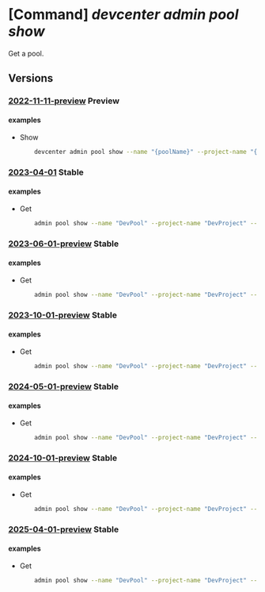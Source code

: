 # [Command] _devcenter admin pool show_

Get a pool.

## Versions

### [2022-11-11-preview](/Resources/mgmt-plane/L3N1YnNjcmlwdGlvbnMve30vcmVzb3VyY2Vncm91cHMve30vcHJvdmlkZXJzL21pY3Jvc29mdC5kZXZjZW50ZXIvcHJvamVjdHMve30vcG9vbHMve30=/2022-11-11-preview.xml) **Preview**

<!-- mgmt-plane /subscriptions/{}/resourcegroups/{}/providers/microsoft.devcenter/projects/{}/pools/{} 2022-11-11-preview -->

#### examples

- Show
    ```bash
        devcenter admin pool show --name "{poolName}" --project-name "{projectName}" --resource-group "rg1"
    ```

### [2023-04-01](/Resources/mgmt-plane/L3N1YnNjcmlwdGlvbnMve30vcmVzb3VyY2Vncm91cHMve30vcHJvdmlkZXJzL21pY3Jvc29mdC5kZXZjZW50ZXIvcHJvamVjdHMve30vcG9vbHMve30=/2023-04-01.xml) **Stable**

<!-- mgmt-plane /subscriptions/{}/resourcegroups/{}/providers/microsoft.devcenter/projects/{}/pools/{} 2023-04-01 -->

#### examples

- Get
    ```bash
        admin pool show --name "DevPool" --project-name "DevProject" --resource-group "rg1"
    ```

### [2023-06-01-preview](/Resources/mgmt-plane/L3N1YnNjcmlwdGlvbnMve30vcmVzb3VyY2Vncm91cHMve30vcHJvdmlkZXJzL21pY3Jvc29mdC5kZXZjZW50ZXIvcHJvamVjdHMve30vcG9vbHMve30=/2023-06-01-preview.xml) **Stable**

<!-- mgmt-plane /subscriptions/{}/resourcegroups/{}/providers/microsoft.devcenter/projects/{}/pools/{} 2023-06-01-preview -->

#### examples

- Get
    ```bash
        admin pool show --name "DevPool" --project-name "DevProject" --resource-group "rg1"
    ```

### [2023-10-01-preview](/Resources/mgmt-plane/L3N1YnNjcmlwdGlvbnMve30vcmVzb3VyY2Vncm91cHMve30vcHJvdmlkZXJzL21pY3Jvc29mdC5kZXZjZW50ZXIvcHJvamVjdHMve30vcG9vbHMve30=/2023-10-01-preview.xml) **Stable**

<!-- mgmt-plane /subscriptions/{}/resourcegroups/{}/providers/microsoft.devcenter/projects/{}/pools/{} 2023-10-01-preview -->

#### examples

- Get
    ```bash
        admin pool show --name "DevPool" --project-name "DevProject" --resource-group "rg1"
    ```

### [2024-05-01-preview](/Resources/mgmt-plane/L3N1YnNjcmlwdGlvbnMve30vcmVzb3VyY2Vncm91cHMve30vcHJvdmlkZXJzL21pY3Jvc29mdC5kZXZjZW50ZXIvcHJvamVjdHMve30vcG9vbHMve30=/2024-05-01-preview.xml) **Stable**

<!-- mgmt-plane /subscriptions/{}/resourcegroups/{}/providers/microsoft.devcenter/projects/{}/pools/{} 2024-05-01-preview -->

#### examples

- Get
    ```bash
        admin pool show --name "DevPool" --project-name "DevProject" --resource-group "rg1"
    ```

### [2024-10-01-preview](/Resources/mgmt-plane/L3N1YnNjcmlwdGlvbnMve30vcmVzb3VyY2Vncm91cHMve30vcHJvdmlkZXJzL21pY3Jvc29mdC5kZXZjZW50ZXIvcHJvamVjdHMve30vcG9vbHMve30=/2024-10-01-preview.xml) **Stable**

<!-- mgmt-plane /subscriptions/{}/resourcegroups/{}/providers/microsoft.devcenter/projects/{}/pools/{} 2024-10-01-preview -->

#### examples

- Get
    ```bash
        admin pool show --name "DevPool" --project-name "DevProject" --resource-group "rg1"
    ```

### [2025-04-01-preview](/Resources/mgmt-plane/L3N1YnNjcmlwdGlvbnMve30vcmVzb3VyY2Vncm91cHMve30vcHJvdmlkZXJzL21pY3Jvc29mdC5kZXZjZW50ZXIvcHJvamVjdHMve30vcG9vbHMve30=/2025-04-01-preview.xml) **Stable**

<!-- mgmt-plane /subscriptions/{}/resourcegroups/{}/providers/microsoft.devcenter/projects/{}/pools/{} 2025-04-01-preview -->

#### examples

- Get
    ```bash
        admin pool show --name "DevPool" --project-name "DevProject" --resource-group "rg1"
    ```
